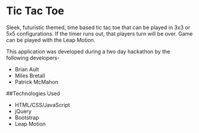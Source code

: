 # Tic Tac Toe
Sleek, futuristic themed, time based tic tac toe that can be played in 3x3 or 5x5 configurations. If the timer runs out, that players turn will be over. Game can be played with the Leap Motion.

This application was developed during a two day hackathon by the following developers-
 * Brian Ault
 * Miles Bretall
 * Patrick McMahon
 
##Technologies Used
- HTML/CSS/JavaScript
- jQuery
- Bootstrap
- Leap Motion